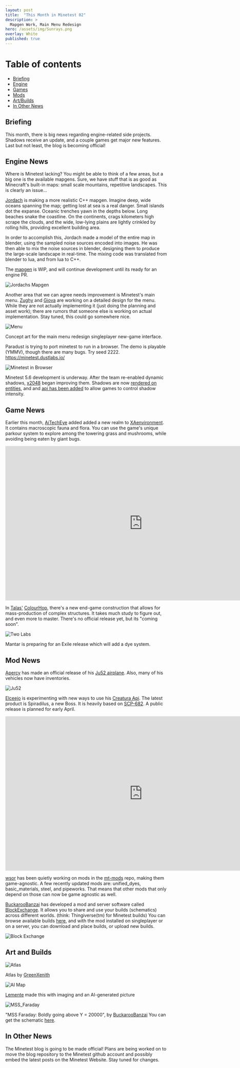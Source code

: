 ```yaml
---
layout: post
title:  "This Month in Minetest 02"
description: >
  Mapgen Work, Main Menu Redesign
hero: /assets/img/Sunrays.png
overlay: White
published: true
---
```


# Table of contents
*  [Briefing](#overview)
*  [Engine](#engine)
*  [Games](#games)
*  [Mods](#mods)
*  [Art/Builds](#art)
*  [In Other News](#o-news)


## Briefing <a name="overview"></a>

This month, there is big news regarding engine-related side projects. Shadows receive an update, and a couple games get major new features. Last but not least, the blog is becoming official!

## Engine News <a name="engine"></a>

Where is Minetest lacking? You might be able to think of a few areas, but a big one is the available mapgens. Sure, we have stuff that is as good as Minecraft's built-in maps: small scale mountains, repetitive landscapes. This is clearly an issue...

[Jordach](https://content.minetest.net/users/Jordach/) is making a more realistic C++ mapgen. Imagine deep, wide oceans spanning the map; getting lost at sea is a real danger. Small islands dot the expanse. Oceanic trenches yawn in the depths below. Long beaches snake the coastline. On the continents, crags kilometers high scrape the clouds, and the wide, low-lying plains are lightly crinkled by rolling hills, providing excellent building area. 

In order to accomplish this, Jordach made a model of the entire map in blender, using the sampled noise sources encoded into images. He was then able to mix the noise sources in blender, designing them to produce the large-scale landscape in real-time. The mixing code was translated from blender to lua, and from lua to C++.

The [mapgen](https://github.com/Jordach/minetest/tree/mg_reverb) is WIP, and will continue development until its ready for an engine PR. 



![Jordachs Mapgen](/assets/img/jordach_mapgen.png?raw=true "Jordachs Mapgen")

Another area that we can agree needs improvement is Minetest's main menu. [Zughy](https://content.minetest.net/users/Zughy/) and [Giova](https://content.minetest.net/users/giov4/) are working on a detailed design for the menu. While they are not actually implementing it (just doing the planning and asset work); there are rumors that someone else is working on actual implementation. Stay tuned, this could go somewhere nice.

![Menu](/assets/img/menu_concept.png?raw=true "Menu")

Concept art for the main menu redesign singleplayer new-game interface.


Paradust is trying to port minetest to run in a browser. The demo is playable (YMMV), though there are many bugs. Try seed 2222.
https://minetest.dustlabs.io/

![Minetest in Browser](/assets/img/minetest_in_browser.png?raw=true "Minetest in Browser")

Minetest 5.6 development is underway. After the team re-enabled dynamic shadows, [x2048](https://content.minetest.net/users/x2048/) began improving them. Shadows are now [rendered on entities](https://github.com/minetest/minetest/pull/11747), and and [api has been added](https://github.com/minetest/minetest/pull/11944) to allow games to control shadow intensity.



## Game News <a name="games"></a>

Earlier this month, [AiTechEye](https://content.minetest.net/users/AiTechEye/) added added a new realm to [XAenvironment](https://content.minetest.net/packages/AiTechEye/xaenvironment/). It contains macroscopic fauna and flora. You can use the game's unique parkour system to explore among the towering grass and mushrooms, while avoiding being eaten by giant bugs.

<iframe width="853" height="480" src="https://www.youtube.com/embed/ZqjNQ8NcXw0" title="YouTube video player" frameborder="0" allow="accelerometer; autoplay; clipboard-write; encrypted-media; gyroscope; picture-in-picture" allowfullscreen></iframe>


In [Talas'](https://content.minetest.net/users/talas/) [ColourHop](https://content.minetest.net/packages/talas/colourhop/), there's a new end-game construction that allows for mass-production of complex structures. It takes much study to figure out, and even more to master. There's no official release yet, but its "coming soon".

![Two Labs](/assets/img/two_labs.png?raw=true "Two Labs")


Mantar is preparing for an Exile release which will add a dye system.


## Mod News <a name="mods"></a>

[Apercy](https://content.minetest.net/users/apercy/) has made an official release of his [Ju52 airplane](https://content.minetest.net/packages/apercy/ju52/). Also, many of his vehicles now have inventories.

![Ju52](/assets/img/ju52.png?raw=true "Ju52")


[Elceejo](https://content.minetest.net/users/ElCeejo/) is experimenting with new ways to use his [Creatura Api](https://content.minetest.net/packages/ElCeejo/creatura/). The latest product is Spiradilus, a new Boss. It is heavily based on [SCP-682](https://scp-wiki.wikidot.com/scp-682). A public release is planned for early April.


<iframe width="853" height="480" src="https://www.youtube.com/embed/fkrxO_gAJGg" title="YouTube video player" frameborder="0" allow="accelerometer; autoplay; clipboard-write; encrypted-media; gyroscope; picture-in-picture" allowfullscreen></iframe>


[wsor](https://content.minetest.net/users/wsor4035/) has been quietly working on mods in the [mt-mods](https://github.com/mt-mods) repo, making them game-agnostic. A few recently updated mods are: unified_dyes, basic_materials, steel, and pipeworks. That means that other mods that only depend on those can now be game agnostic as well.


[BuckarooBanzai](https://content.minetest.net/users/BuckarooBanzay/) has developed a mod and server software called [BlockExchange](https://content.minetest.net/packages/BuckarooBanzay/blockexchange/). It allows you to share and use your builds (schematics) across different worlds. (think: Thingiverse(tm) for Minetest builds)
You can browse available builds [here](https://blockexchange.minetest.land/), and with the mod installed on singleplayer or on a server, you can download and place builds, or upload new builds.

![Block Exchange](/assets/img/blockexchange.png?raw=true "Block Exchange")

## Art and Builds <a name="art"></a>

![Atlas](/assets/img/atlas.png?raw=true "Atlas")

Atlas by [GreenXenith](https://content.minetest.net/users/GreenXenith/)

![AI Map](/assets/img/ai_map.png?raw=true "AI Map")

[Lemente](https://content.minetest.net/users/Lemente/) made this with imaging and an AI-generated picture


![MSS_Faraday](/assets/img/MSS_Faraday.png?raw=true "MSS_Faraday")

"MSS Faraday: Boldly going above Y = 20000", by [BuckarooBanzai](https://content.minetest.net/users/BuckarooBanzay/)
You can get the schematic [here](https://blockexchange.minetest.land/api/static/schema/BuckarooBanzai/mss_faraday).

## In Other News <a name="s-news"></a>

The Minetest blog is going to be made official! Plans are being worked on to move the blog repository to the Minetest github account and possibly embed the latest posts on the Minetest Website. Stay tuned for changes.
